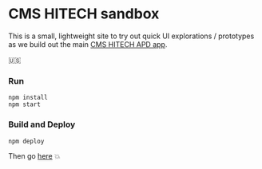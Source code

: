 # CMS HITECH sandbox

This is a small, lightweight site to try out quick UI
explorations / prototypes as we build out the main
[CMS HITECH APD app](https://github.com/18F/cms-hitech-apd).

🇺🇸

### Run

```
npm install
npm start
```

### Build and Deploy

```
npm deploy
```

Then go [here](https://federalist-proxy.app.cloud.gov/site/18f/cms-hitech-sandbox/) 💥
